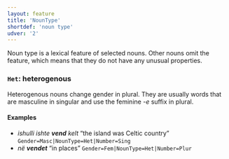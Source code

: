 ```yaml
---
layout: feature
title: 'NounType'
shortdef: 'noun type'
udver: '2'
---
```


Noun type is a lexical feature of selected nouns. Other nouns omit the feature, which means that
they do not have any unusual properties.

### <a name="Het">`Het`</a>: heterogenous

Heterogenous nouns change gender in plural. They are usually words that are masculine in singular
and use the feminine _-e_ suffix in plural.

#### Examples

* _ishulli ishte <b>vend</b> kelt_ “the island was Celtic country” `Gender=Masc|NounType=Het|Number=Sing`
* _në <b>vendet</b>_ “in places” `Gender=Fem|NounType=Het|Number=Plur`

<!-- Interlanguage links updated Út 9. května 2023, 20:03:41 CEST -->
